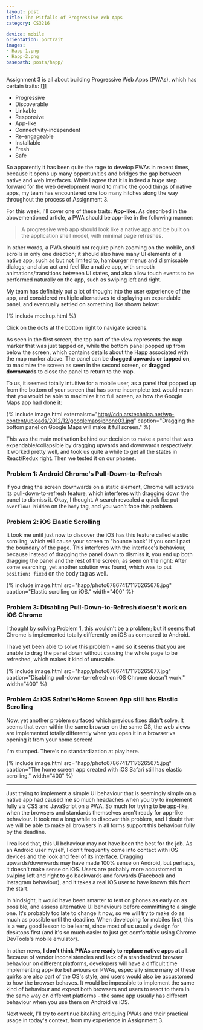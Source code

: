 ```yaml
---
layout: post
title: The Pitfalls of Progressive Web Apps
category: CS3216

device: mobile
orientation: portrait
images:
- Happ-1.png
- Happ-2.png
basepath: posts/happ/
---
```


Assignment 3 is all about building Progressive Web Apps (PWAs), which has certain traits: [[1]](https://www.smashingmagazine.com/2016/08/a-beginners-guide-to-progressive-web-apps/)

*   Progressive
*   Discoverable
*   Linkable
*   Responsive
*   App-like
*   Connectivity-independent
*   Re-engageable
*   Installable
*   Fresh
*   Safe

So apparently it has been quite the rage to develop PWAs in recent times, because it opens up many opportunities and bridges the gap between native and web interfaces. While I agree that it is indeed a huge step forward for the web development world to mimic the good things of native apps, my team has encountered one too many hitches along the way throughout the process of Assignment 3. 

For this week, I'll cover one of these traits: **App-like**. As described in the abovementioned article, a PWA should be app-like in the following manner:

> A progressive web app should look like a native app and be built on the application shell model, with minimal page refreshes.

In other words, a PWA should not require pinch zooming on the mobile, and scrolls in only one direction; it should also have many UI elements of a native app, such as but not limited to, hamburger menus and dismissable dialogs; and also act and feel like a native app, with smooth animations/transitions between UI states, and also allow touch events to be performed naturally on the app, such as swiping left and right. 

My team has definitely put a lot of thought into the user experience of the app, and considered multiple alternatives to displaying an expandable panel, and eventually settled on something like shown below:

<div class="portfolio-screenshot row center-xs">
    <div class="col-xs-12">
        {% include mockup.html %}
    </div>
</div>
<div class="row center-xs">
    <div class="col-xs-12">
        <p class="small">Click on the dots at the bottom right to navigate screens.</p>
    </div>
</div>

As seen in the first screen, the top part of the view represents the map marker that was just tapped on, while the bottom panel popped up from below the screen, which contains details about the Happ associated with the map marker above. The panel can be **dragged upwards or tapped on**, to maximize the screen as seen in the second screen, or **dragged downwards** to close the panel to return to the map. 

To us, it seemed totally intuitive for a mobile user, as a panel that popped up from the bottom of your screen that has some incomplete text would mean that you would be able to maximize it to full screen, as how the Google Maps app had done it: 

{% include image.html externalsrc="http://cdn.arstechnica.net/wp-content/uploads/2012/12/googlemapsiphone03.jpg" caption="Dragging the bottom panel on Google Maps will make it full screen." %}

This was the main motivation behind our decision to make a panel that was expandable/collapsible by dragging upwards and downwards respectively. It worked pretty well, and took us quite a while to get all the states in React/Redux right. Then we tested it on our phones. 

### Problem 1: Android Chrome's Pull-Down-to-Refresh 

If you drag the screen downwards on a static element, Chrome will activate its pull-down-to-refresh feature, which interferes with dragging down the panel to dismiss it. Okay, I thought. A search revealed a quick fix: put `overflow: hidden` on the `body` tag, and you won't face this problem. 

### Problem 2: iOS Elastic Scrolling 

It took me until just now to discover the iOS has this feature called elastic scrolling, which will cause your screen to "bounce back" if you scroll past the boundary of the page. This interferes with the interface's behaviour, because instead of dragging the panel down to dismiss it, you end up both dragging the panel and the rest of the screen, as seen on the right: After some searching, yet another solution was found, which was to put `position: fixed` on the body tag as well.

{% include image.html src="happ/photo678674171176265678.jpg" caption="Elastic scrolling on iOS." width="400" %}

### Problem 3: Disabling Pull-Down-to-Refresh doesn't work on iOS Chrome

I thought by solving Problem 1, this wouldn't be a problem; but it seems that Chrome is implemented totally differently on iOS as compared to Android.

I have yet been able to solve this problem - and so it seems that you are unable to drag the panel down without causing the whole page to be refreshed, which makes it kind of unusable.

{% include image.html src="happ/photo678674171176265677.jpg" caption="Disabling pull-down-to-refresh on iOS Chrome doesn't work." width="400" %}

### Problem 4: iOS Safari's Home Screen App still has Elastic Scrolling

Now, yet another problem surfaced which previous fixes didn't solve. It seems that even within the same browser on the same OS, the web views are implemented totally differently when you open it in a browser vs opening it from your home screen! 

I'm stumped. There's no standardization at play here.

{% include image.html src="happ/photo678674171176265675.jpg" caption="The home screen app created with iOS Safari still has elastic scrolling." width="400" %}

---

Just trying to implement a simple UI behaviour that is seemingly simple on a native app had caused me so much headaches when you try to implement fully via CSS and JavaScript on a PWA. So much for trying to be app-like, when the browsers and standards themselves aren't ready for app-like behaviour. It took me a long while to discover this problem, and I doubt that we will be able to make all browsers in all forms support this behaviour fully by the deadline. 

I realised that, this UI behaviour may not have been the best for the job. As an Android user myself, I don't frequently come into contact with iOS devices and the look and feel of its interface. Dragging upwards/downwards may have made 100% sense on Android, but perhaps, it doesn't make sense on iOS. Users are probably more accustomed to swiping left and right to go backwards and forwards (Facebook and Instagram behaviour), and it takes a real iOS user to have known this from the start. 

In hindsight, it would have been smarter to test on phones as early on as possible, and assess alternative UI behaviours before committing to a single one. It's probably too late to change it now, so we will try to make do as much as possible until the deadline. When developing for mobiles first, this is a very good lesson to be learnt, since most of us usually design for desktops first (and it's so much easier to just get comfortable using Chrome DevTools's mobile emulator). 

In other news, **I don't think PWAs are ready to replace native apps at all**. Because of vendor inconsistencies and lack of a standardized browser behaviour on different platforms, developers will have a difficult time implementing app-like behaviours on PWAs, especially since many of these quirks are also part of the OS's style, and users would also be accustomed to how the browser behaves. It would be impossible to implement the same kind of behaviour and expect both browsers and users to react to them in the same way on different platforms - the same app usually has different behaviour when you use them on Android vs iOS. 

Next week, I'll try to continue ~~bitching~~ critiquing PWAs and their practical usage in today's context, from my experience in Assignment 3.

